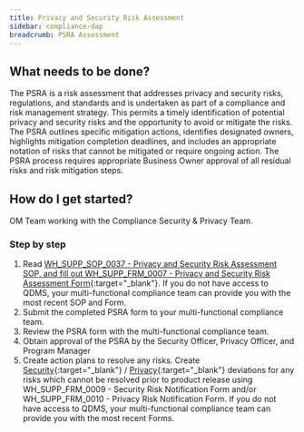 ```yaml
---
title: Privacy and Security Risk Assessment
sidebar: compliance-dap
breadcrumb: PSRA Assessment
---
```


## What needs to be done?
The PSRA is a risk assessment that addresses privacy and security risks, regulations, and standards and is undertaken as part of a compliance and risk management strategy. This permits a timely identification of potential privacy and security risks and the opportunity to avoid or mitigate the risks.  The PSRA outlines specific mitigation actions, identifies designated owners, highlights mitigation completion deadlines, and includes an appropriate notation of risks that cannot be mitigated or require ongoing action. The PSRA process requires appropriate Business Owner approval of all residual risks and risk mitigation steps.

## How do I get started?
OM Team working with the Compliance Security & Privacy Team.

### Step by step
1. Read [WH_SUPP_SOP_0037 - Privacy and Security Risk Assessment SOP, and fill out WH_SUPP_FRM_0007 - Privacy and Security Risk Assessment Form](https://lsgrcoe-csfe-1.ibmcloud.com/OTCS/cs.exe?func=llworkspace){:target="_blank"}. If you do not have access to QDMS, your multi-functional compliance team can provide you with the most recent SOP and Form.
2.	Submit the completed PSRA form to your multi-functional compliance team.
3.	Review the PSRA form with the multi-functional compliance team.
4.	Obtain approval of the PSRA by the Security Officer, Privacy Officer, and Program Manager
5.	Create action plans to resolve any risks. Create [Security](https://ibm.ent.box.com/file/389210561900){:target="_blank"} / [Privacy](https://ibm.ent.box.com/file/389198578289){:target="_blank"} deviations for any risks which cannot be resolved prior to product release using WH_SUPP_FRM_0009 - Security Risk Notification Form and/or WH_SUPP_FRM_0010 - Privacy Risk Notification Form. If you do not have access to QDMS, your multi-functional compliance team can provide you with the most recent Forms.

